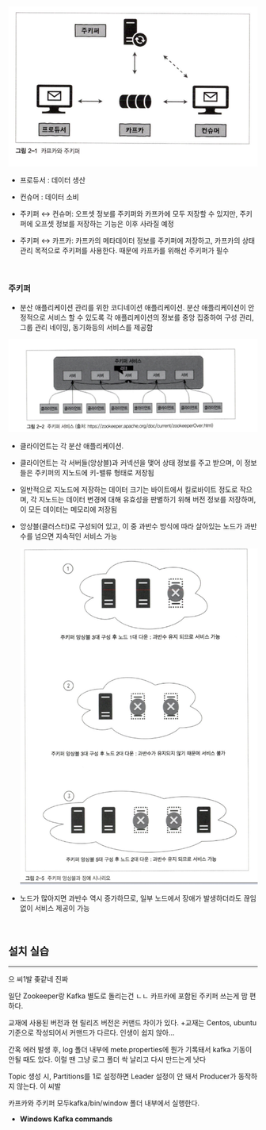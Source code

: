 ## 

![Untitled](assets/9f32a970_Untitled.png)

- 프로듀서 : 데이터 생산

- 컨슈머 : 데이터 소비

- 주키퍼 ↔ 컨슈머: 오프셋 정보를 주키퍼와 카프카에 모두 저장할 수 있지만, 주키퍼에 오프셋 정보를 저장하는 기능은 이후 사라질 예정

- 주키퍼 ↔ 카프카: 카프카의 메타데이터 정보를 주키퍼에 저장하고, 카프카의 상태 관리 목적으로 주키퍼를 사용한다. 때문에 카프카를 위해선 주키퍼가 필수

<br/>

### 주키퍼

- 분산 애플리케이션 관리를 위한 코디네이션 애플리케이션. 분산 애플리케이션이 안정적으로 서비스 할 수 있도록 각 애플리케이션의 정보를 중앙 집중하여 구성 관리, 그룹 관리 네이밍, 동기화등의 서비스를 제공함

![Untitled](assets/82c0e82e_Untitled.png)

- 클라이언트는 각 분산 애플리케이션.

- 클라이언트는 각 서버들(앙상블)과 커넥션을 맺어 상태 정보를 주고 받으며, 이 정보들은 주키퍼의 지노드에 키-밸류 형태로 저장됨

- 일반적으로 지노드에 저장하는 데이터 크기는 바이트에서 킬로바이트 정도로 작으며, 각 지노드는 데이터 변경에 대해 유효성을 판별하기 위해 버전 정보를 저장하며, 이 모든 데이터는 메모리에 저장됨

- 앙상블(클러스터)로 구성되어 있고, 이 중 과반수 방식에 따라 살아있는 노드가 과반수를 넘으면 지속적인 서비스 가능

	![Untitled](assets/601fa317_Untitled.png)

- 노드가 많아지면 과반수 역시 증가하므로, 일부 노드에서 장애가 발생하더라도 끊임없이 서비스 제공이 가능

<br/>

## 설치 실습

---

으 씨1발 좆같네 진짜

일단 Zookeeper랑 Kafka 별도로 돌리는건 ㄴㄴ 카프카에 포함된 주키퍼 쓰는게 맘 편하다.

교재에 사용된 버전과 현 릴리즈 버전은 커맨드 차이가 있다. +교재는 Centos, ubuntu 기준으로 작성되어서 커맨드가 다르다. 인생이 쉽지 않아…

간혹 에러 발생 후, log 폴더 내부에 mete.properties에 뭔가 기록돼서 kafka 기동이 안될 때도 있다. 이럴 땐 그냥 로그 폴더 싹 날리고 다시 만드는게 낫다

Topic 생성 시, Partitions를 1로 설정하면 Leader 설정이 안 돼서 Producer가 동작하지 않는다. 이 씨발

카프카와 주키퍼 모두kafka/bin/window 폴더 내부에서 실행한다. 

- **Windows Kafka commands**

